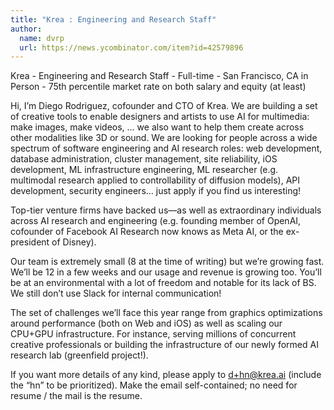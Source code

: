 ```yaml
---
title: "Krea : Engineering and Research Staff"
author:
  name: dvrp
  url: https://news.ycombinator.com/item?id=42579896
---
```

Krea - Engineering and Research Staff - Full-time - San Francisco, CA in Person - 75th percentile market rate on both salary and equity (at least)

Hi, I’m Diego Rodriguez, cofounder and CTO of Krea. We are building a set of creative tools to enable designers and artists to use AI for multimedia: make images, make videos, … we also want to help them create across other modalities like 3D or sound. We are looking for people across a wide spectrum of software engineering and AI research roles: web development, database administration, cluster management, site reliability, iOS development, ML infrastructure engineering, ML researcher (e.g. multimodal research applied to controllability of diffusion models), API development, security engineers… just apply if you find us interesting!

Top-tier venture firms have backed us—as well as extraordinary individuals across AI research and engineering (e.g. founding member of OpenAI, cofounder of Facebook AI Research now knows as Meta AI, or the ex-president of Disney).

Our team is extremely small (8 at the time of writing) but we’re growing fast. We’ll be 12 in a few weeks and our usage and revenue is growing too. You’ll be at an environmental with a lot of freedom and notable for its lack of BS. We still don’t use Slack for internal communication!

The set of challenges we’ll face this year range from graphics optimizations around performance (both on Web and iOS) as well as scaling our CPU+GPU infrastructure. For instance, serving millions of concurrent creative professionals or building the infrastructure of our newly formed AI research lab (greenfield project!).

If you want more details of any kind, please apply to d+hn@krea.ai (include the “hn” to be prioritized). Make the email self-contained; no need for resume &#x2F; the mail is the resume.
<JobApplication />
